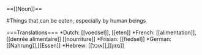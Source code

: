 ==[[Noun]]==

#Things that can be eaten, especially by human beings

===Translations===
*Dutch: [[voedsel]], [[eten]]
*French: [[alimentation]], [[denrée alimentaire]] [[nourriture]]
*Frisian: [[fiedsel]]
*German: [[Nahrung]],[[Essen]]
*Hebrew: [[אוכל]],[[מזון]]